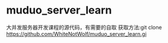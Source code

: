 # muduo_server_learn

大并发服务器开发课程的源代码，有需要的自取
获取方法:git clone https://github.com/WhiteNotWolf/muduo_server_learn.gi
